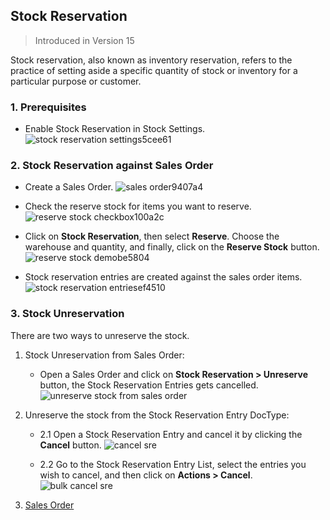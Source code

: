 ## Stock Reservation

> Introduced in Version 15

Stock reservation, also known as inventory reservation, refers to the practice of setting aside a specific quantity of stock or inventory for a particular purpose or customer.

### 1\. Prerequisites

*   Enable Stock Reservation in Stock Settings. ![stock reservation settings5cee61](https://docs.erpnext.com/files/stock-reservation-settings5cee61.png)

### 2\. Stock Reservation against Sales Order

*   Create a Sales Order. ![sales order9407a4](https://docs.erpnext.com/files/sales-order9407a4.png)
    
*   Check the reserve stock for items you want to reserve. ![reserve stock checkbox100a2c](https://docs.erpnext.com/files/reserve-stock-checkbox100a2c.png)
    
*   Click on **Stock Reservation**, then select **Reserve**. Choose the warehouse and quantity, and finally, click on the **Reserve Stock** button. ![reserve stock demobe5804](https://docs.erpnext.com/files/reserve-stock-demobe5804.gif)
    
*   Stock reservation entries are created against the sales order items. ![stock reservation entriesef4510](https://docs.erpnext.com/files/stock-reservation-entriesef4510.gif)
    

### 3\. Stock Unreservation

There are two ways to unreserve the stock.

1.  Stock Unreservation from Sales Order:
    
    *   Open a Sales Order and click on **Stock Reservation > Unreserve** button, the Stock Reservation Entries gets cancelled. ![unreserve stock from sales order](https://docs.erpnext.com/files/unreserve-stock-from-sales-order.gif)
2.  Unreserve the stock from the Stock Reservation Entry DocType:
    
    *   2.1 Open a Stock Reservation Entry and cancel it by clicking the **Cancel** button. ![cancel sre](https://docs.erpnext.com/files/cancel-sre.gif)
        
    *   2.2 Go to the Stock Reservation Entry List, select the entries you wish to cancel, and then click on **Actions > Cancel**. ![bulk cancel sre](https://docs.erpnext.com/files/bulk-cancel-sre.gif)
        

1.  [Sales Order](https://docs.erpnext.com/docs/v14/user/manual/en/selling/sales-order)